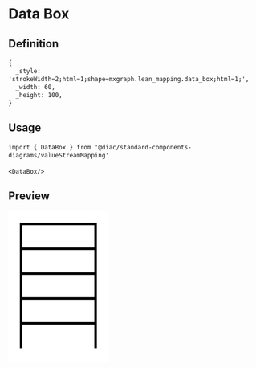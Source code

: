 # Data Box

## Definition

```
{
  _style: 'strokeWidth=2;html=1;shape=mxgraph.lean_mapping.data_box;html=1;',
  _width: 60,
  _height: 100,
}
```

## Usage

```
import { DataBox } from '@diac/standard-components-diagrams/valueStreamMapping'

<DataBox/>
```

## Preview

<img src="./data-box.png" width="200"/>
